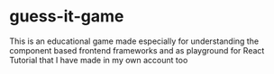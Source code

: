 # guess-it-game
This is an educational game made especially for understanding the component based frontend frameworks and as playground for React Tutorial that I have made in my own account too
